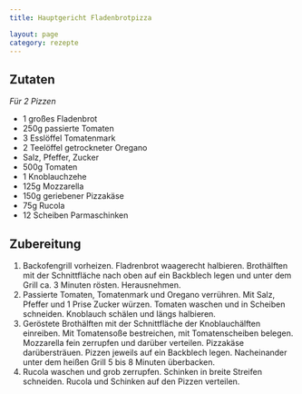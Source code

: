 ```yaml
---
title: Hauptgericht Fladenbrotpizza

layout: page
category: rezepte
---
```


Zutaten
-------
*Für 2 Pizzen*

- 1 großes Fladenbrot
- 250g passierte Tomaten
- 3 Esslöffel Tomatenmark
- 2 Teelöffel getrockneter Oregano
- Salz, Pfeffer, Zucker
- 500g Tomaten
- 1 Knoblauchzehe
- 125g Mozzarella
- 150g geriebener Pizzakäse
- 75g Rucola
- 12 Scheiben Parmaschinken

Zubereitung
-----------
1. Backofengrill vorheizen. Fladrenbrot waagerecht halbieren. 
Brothälften mit der Schnittfläche nach oben auf ein Backblech legen und unter dem Grill ca. 3 Minuten rösten. 
Herausnehmen.
2. Passierte Tomaten, Tomatenmark und Oregano verrühren. 
Mit Salz, Pfeffer und 1 Prise Zucker würzen. Tomaten waschen und in Scheiben schneiden. 
Knoblauch schälen und längs halbieren.
3. Geröstete Brothälften mit der Schnittfläche der Knoblauchälften einreiben. 
Mit Tomatensoße bestreichen, mit Tomatenscheiben belegen. Mozzarella fein zerrupfen und darüber verteilen. 
Pizzakäse darübersträuen. Pizzen jeweils auf ein Backblech legen. 
Nacheinander unter dem heißen Grill 5 bis 8 Minuten überbacken.
4. Rucola waschen und grob zerrupfen. Schinken in breite Streifen schneiden. Rucola und Schinken auf den Pizzen verteilen.
